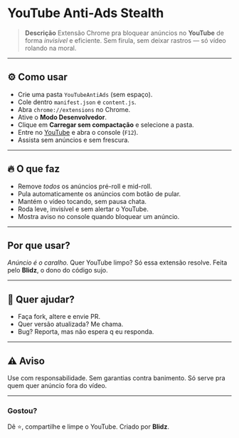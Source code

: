 # YouTube Anti-Ads Stealth

> **Descrição**
> Extensão Chrome pra bloquear anúncios no **YouTube** de forma *invisível* e eficiente.
> Sem firula, sem deixar rastros — só vídeo rolando na moral.

---

## ⚙️ Como usar

* Crie uma pasta `YouTubeAntiAds` (sem espaço).
* Cole dentro `manifest.json` e `content.js`.
* Abra `chrome://extensions` no Chrome.
* Ative o **Modo Desenvolvedor**.
* Clique em **Carregar sem compactação** e selecione a pasta.
* Entre no [YouTube](https://youtube.com) e abra o console (`F12`).
* Assista sem anúncios e sem frescura.

---

## 🔥 O que faz

* Remove *todos* os anúncios pré-roll e mid-roll.
* Pula automaticamente os anúncios com botão de pular.
* Mantém o vídeo tocando, sem pausa chata.
* Roda leve, invisível e sem alertar o YouTube.
* Mostra aviso no console quando bloquear um anúncio.

---

## Por que usar?

*Anúncio é o caralho.*
Quer YouTube limpo? Só essa extensão resolve.
Feita pelo **Blidz**, o dono do código sujo.

---

## 🤝 Quer ajudar?

* Faça fork, altere e envie PR.
* Quer versão atualizada? Me chama.
* Bug? Reporta, mas não espera q eu responda.

---

## ⚠️ Aviso

Use com responsabilidade.
Sem garantias contra banimento.
Só serve pra quem quer anúncio fora do vídeo.

---

### Gostou?

Dê ⭐, compartilhe e limpe o YouTube.
Criado por **Blidz**.
